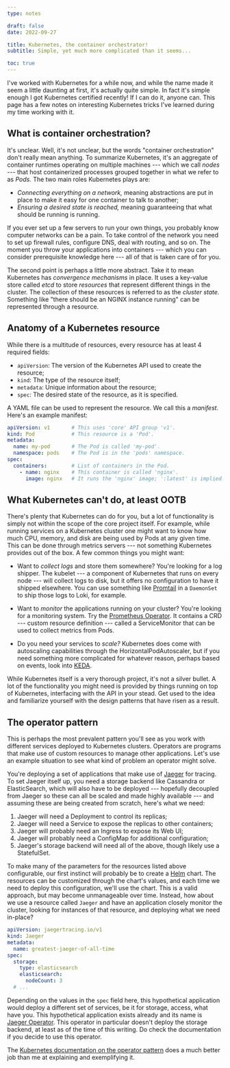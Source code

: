 ```yaml
---
type: notes

draft: false
date: 2022-09-27

title: Kubernetes, the container orchestrator!
subtitle: Simple, yet much more complicated than it seems...

toc: true
---
```


I've worked with Kubernetes for a while now, and while the name made it seem a
little daunting at first, it's actually quite simple. In fact it's simple
enough I got Kubernetes certified recently! If I can do it, anyone can. This
page has a few notes on interesting Kubernetes tricks I've learned during my
time working with it.

## What is container orchestration?

It's unclear. Well, it's not unclear, but the words "container orchestration"
don't really mean anything. To summarize Kubernetes, it's an aggregate of
container runtimes operating on multiple machines --- which we call _nodes_ ---
that host containerized processes grouped together in what we refer to as
_Pods._ The two main roles Kubernetes plays are: 

- _Connecting everything on a network,_ meaning abstractions are put in place
  to make it easy for one container to talk to another;
- _Ensuring a desired state is reached,_ meaning guaranteeing that what should
  be running is running.

If you ever set up a few servers to run your own things, you probably know
computer networks can be a pain. To take control of the network you need to set
up firewall rules, configure DNS, deal with routing, and so on. The moment you
throw your applications into containers --- which you can consider prerequisite
knowledge here --- all of that is taken care of for you.

The second point is perhaps a little more abstract. Take it to mean Kubernetes
has _convergence mechanisms_ in place. It uses a key-value store called _etcd_
to store _resources_ that represent different things in the cluster. The
collection of these resources is referred to as the _cluster state._ Something
like "there should be an NGINX instance running" can be represented through a
resource.

## Anatomy of a Kubernetes resource

While there is a multitude of resources, every resource has at least 4 required
fields:

- `apiVersion`: The version of the Kubernetes API used to create the resource;
- `kind`: The type of the resource itself;
- `metadata`: Unique information about the resource;
- `spec`: The desired state of the resource, as it is specified.

A YAML file can be used to represent the resource. We call this a _manifest._
Here's an example manifest:

```yaml
apiVersion: v1       # This uses 'core' API group 'v1'.
kind: Pod            # This resource is a 'Pod'.
metadata:
  name: my-pod       # The Pod is called 'my-pod'.
  namespace: pods    # The Pod is in the 'pods' namespace.
spec:
  containers:        # List of containers in the Pod.
    - name: nginx    # This container is called 'nginx'.
      image: nginx   # It runs the 'nginx' image; ':latest' is implied.
```

## What Kubernetes can't do, at least OOTB

There's plenty that Kubernetes can do for you, but a lot of functionality is
simply not within the scope of the core project itself. For example, while
running services on a Kubernetes cluster one might want to know how much CPU,
memory, and disk are being used by Pods at any given time. This can be done
through metrics servers --- not something Kubernetes provides out of the box. A
few common things you might want:

- Want to _collect logs_ and store them somewhere? You're looking for a log
  shipper. The kubelet --- a component of Kubernetes that runs on every node
  --- will collect logs to disk, but it offers no configuration to have it
  shipped elsewhere. You can use something like [Promtail][promtail] in a
  `DaemonSet` to ship those logs to Loki, for example.

- Want to _monitor_ the applications running on your cluster? You're looking
  for a monitoring system. Try the [Prometheus Operator][prom-operator]. It
  contains a CRD --- custom resource definition --- called a ServiceMonitor
  that can be used to collect metrics from Pods.

- Do you need your services to _scale?_ Kubernetes does come with autoscaling
  capabilities through the HorizontalPodAutoscaler, but if you need something
  more complicated for whatever reason, perhaps based on events, look into
  [KEDA][keda].

[promtail]: https://grafana.com/docs/loki/latest/clients/promtail/
[prom-operator]: https://github.com/prometheus-operator/prometheus-operator
[keda]: https://keda.sh/

While Kubernetes itself is a very thorough project, it's not a silver bullet. A
lot of the functionality you might need is provided by things running on top of
Kubernetes, interfacing with the API in your stead. Get used to the idea and
familiarize yourself with the design patterns that have risen as a result.

## The operator pattern

This is perhaps the most prevalent pattern you'll see as you work with
different services deployed to Kubernetes clusters. Operators are programs that
make use of custom resources to manage other applications. Let's use an example
situation to see what kind of problem an operator might solve.

You're deploying a set of applications that make use of [Jaeger][jaeger] for
tracing. To set Jaeger itself up, you need a storage backend like Cassandra or
ElasticSearch, which will also have to be deployed --- hopefully decoupled from
Jaeger so these can all be scaled and made highly available --- and assuming
these are being created from scratch, here's what we need:

1. Jaeger will need a Deployment to control its replicas;
2. Jaeger will need a Service to expose the replicas to other containers;
3. Jaeger will probably need an Ingress to expose its Web UI;
4. Jaeger will probably need a ConfigMap for additional configuration;
5. Jaeger's storage backend will need all of the above, though likely use a
   StatefulSet.

To make many of the parameters for the resources listed above configurable, our
first instinct will probably be to create a [Helm][helm] chart. The resources
can be customized through the chart's values, and each time we need to deploy
this configuration, we'll use the chart. This is a valid approach, but may
become unmanageable over time. Instead, how about we use a resource called
`Jaeger` and have an application closely monitor the cluster, looking for
instances of that resource, and deploying what we need in-place?

```yaml
apiVersion: jaegertracing.io/v1
kind: Jaeger
metadata:
  name: greatest-jaeger-of-all-time
spec:
  storage:
    type: elasticsearch
    elasticsearch:
      nodeCount: 3
  # ...
```

Depending on the values in the `spec` field here, this hypothetical application
would deploy a different set of services, be it for storage, access, what have
you. This hypothetical application exists already and its name is [Jaeger
Operator][jaeger-operator]. This operator in particular doesn't deploy the
storage backend, at least as of the time of this writing. Do check the
documentation if you decide to use this operator.

The [Kubernetes documentation on the operator pattern][k8s-operator-docs] does
a much better job than me at explaining and exemplifying it.

[jaeger-operator]: https://github.com/jaegertracing/jaeger-operator/
[jaeger]: https://jaegertracing.io
[helm]: https://helm.sh
[k8s-operator-docs]: https://kubernetes.io/docs/concepts/extend-kubernetes/operator/
